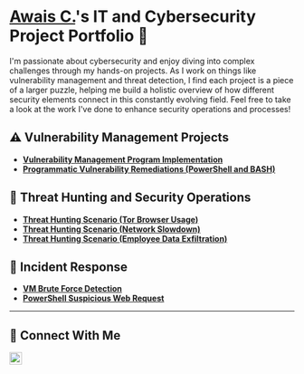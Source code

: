 # <a href="https://www.linkedin.com/in/acecyber1229/">Awais C.</a>'s IT and Cybersecurity Project Portfolio 🔐

I'm passionate about cybersecurity and enjoy diving into complex challenges through my hands-on projects. As I work on things like vulnerability management and threat detection, I find each project is a piece of a larger puzzle, helping me build a holistic overview of how different security elements connect in this constantly evolving field. Feel free to take a look at the work I've done to enhance security operations and processes!


## ⚠️ Vulnerability Management Projects

- **[Vulnerability Management Program Implementation](https://github.com/acecyber1229/Vulnerability-Management)** 
- **[Programmatic Vulnerability Remediations (PowerShell and BASH)](https://github.com/joshcybertest/programmatic-vulnerability-remediations)**

## 🚨 Threat Hunting and Security Operations

- **[Threat Hunting Scenario (Tor Browser Usage)](https://github.com/acecyber1229/threat-hunting-scenario-tor)**
- **[Threat Hunting Scenario (Network Slowdown)](https://github.com/acecyber1229/Network-Slowdowns)**
- **[Threat Hunting Scenario (Employee Data Exfiltration)](https://github.com/acecyber1229/Suspected-Data-Exfiltration)**

## 🚩 Incident Response
- **[VM Brute Force Detection](https://github.com/acecyber1229/Brute-Force-Detection)**
- **[PowerShell Suspicious Web Request](https://github.com/acecyber1229/PowerShell-Suspicious-Web-Request)**

<hr/>

## 🤳 Connect With Me

[<img align="left" alt="___________ | LinkedIn" width="22px" src="https://cdn.jsdelivr.net/npm/simple-icons@v3/icons/linkedin.svg" />][linkedin]


[linkedin]: https://linkedin.com/in/awais-c

<!--
<img width="35" alt="image" src="https://github.com/user-attachments/assets/2f41c7cd-5ea8-4475-b451-a37161b6c3fb"> 
<img width="35" alt="image" src="https://github.com/user-attachments/assets/77649969-9910-4994-8b96-74a116cfb2a8">
-->
